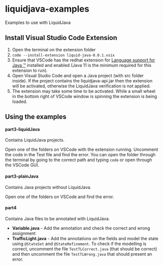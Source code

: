 # liquidjava-examples
Examples to use with LiquidJava

## Install Visual Studio Code Extension
1. Open the terminal on the extension folder
2. `code --install-extension liquid-java-0.0.1.vsix`
3. Ensure that VSCode has the redhat extension for [Language support for Java ™](https://marketplace.visualstudio.com/items?itemName=redhat.java) installed and enabled (Java 11 is the minimum required for this extension to run).
4. Open Visual Studio Code and open a Java project (with src folder inside). If the project contains the liquidjava-api.jar then the extension will be activated, otherwise the LiquidJava verification is not applied.
5. The extension may take some time to be activated. While a small wheel in the bottom right of VSCode window is spinning the extension is being loaded.


## Using the examples
#### part3-liquidJava
Contains LiquidJava projects.

Open one of the folders on VSCode with the extension running. Uncomment the code in the Test file and find the error. You can open the folder through the terminal by going to the correct path and typing `code` or open through the VSCode GUI.

#### part3-plainJava
Contains Java projects without LiquidJava.

Open one of the folders on VSCode and find the error.

#### part4
Contains Java files to be annotated with LiquidJava.
- **Variable.java** - Add the annotation and check the correct and wrong assignment
- **TrafficLight.java** - Add the annotations on the fields and model the state using `@StateSet` and `@StateRefinement`. To check if the modelling is correct, uncomment the file `TestTLCorrect.java` (that should be correct) and then uncomment the file `TestTLWrong.java` that should present an error.  


